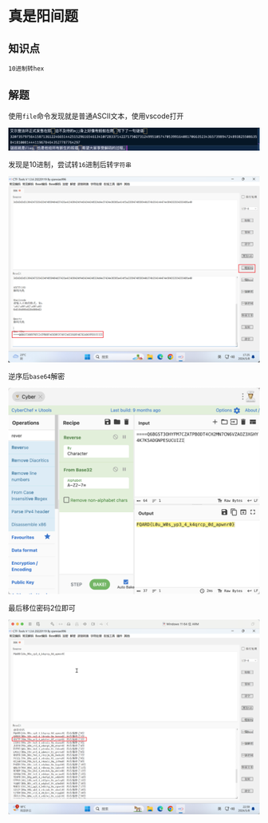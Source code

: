 # 真是阳间题

## 知识点

`10进制转hex`

## 解题

使用`file`命令发现就是普通ASCII文本，使用vscode打开

![](./img/真是阳间题-3.png)

发现是10进制，尝试转`16`进制后转`字符串`

![](./img/真是阳间题-1.png)

逆序后`base64`解密

![](./img/真是阳间题-2.png)

最后移位密码2位即可



![](./img/真是阳间题-4.png)